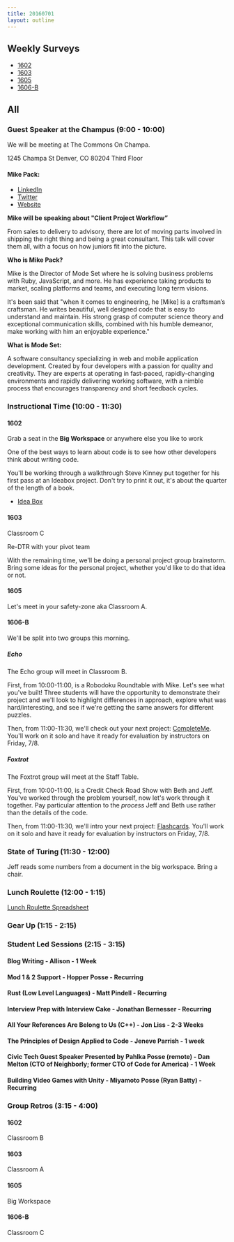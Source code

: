 ```yaml
---
title: 20160701
layout: outline
---
```


## Weekly Surveys

- [1602](http://goo.gl/forms/oEpaFoqHvS7hdIZ42)
- [1603](http://goo.gl/forms/kEQwv8qYxtce04X42)
- [1605](https://docs.google.com/forms/d/1o99o-HdhuniEzoDCK3V4Xhe3XQ8Bqy9ar2eiwn234fM/viewform)
- [1606-B](http://goo.gl/forms/lX1L689TxMXtP5nH3)

## All

### Guest Speaker at the Champus (9:00 - 10:00)

We will be meeting at The Commons On Champa.

1245 Champa St
Denver, CO 80204
Third Floor

#### Mike Pack:

- [LinkedIn](https://www.linkedin.com/in/mikepackdev)
- [Twitter](https://twitter.com/mikepack_)
- [Website](http://www.mikepackdev.com/)

**Mike will be speaking about "Client Project Workflow”**

From sales to delivery to advisory, there are lot of moving parts involved in shipping the right thing and being a great consultant. This talk will cover them all, with a focus on how juniors fit into the picture.

**Who is Mike Pack?**

Mike is the Director of Mode Set where he is solving business problems with Ruby, JavaScript, and more. He has experience taking products to market, scaling platforms and teams, and executing long term visions.

It's been said that "when it comes to engineering, he [Mike] is a craftsman’s craftsman. He writes beautiful, well designed code that is easy to understand and maintain. His strong grasp of computer science theory and exceptional communication skills, combined with his humble demeanor, make working with him an enjoyable experience."

**What is Mode Set:**

A software consultancy specializing in web and mobile application development. Created by four developers with a passion for quality and creativity. They are experts at operating in fast-paced, rapidly-changing environments and rapidly delivering working software, with a nimble process that encourages transparency and short feedback cycles.

### Instructional Time (10:00 - 11:30)

#### 1602

Grab a seat in the **Big Workspace** or anywhere else you like to work

One of the best ways to learn about code is to see how other developers think about writing code.

You'll be working through a walkthrough Steve Kinney put together for his first pass at an Ideabox project. Don't try to print it out, it's about the quarter of the length of a book.

- [Idea Box](https://github.com/rrgayhart/steve-idea-box)

#### 1603

Classroom C

Re-DTR with your pivot team

With the remaining time, we'll be doing a personal project group brainstorm. Bring some ideas for the personal project, whether you'd like to do that idea or not.

#### 1605

Let's meet in your safety-zone aka Classroom A. 

#### 1606-B

We'll be split into two groups this morning.

##### Echo

The Echo group will meet in Classroom B.

First, from 10:00-11:00, is a Robodoku Roundtable with Mike. Let's see what you've built!
Three students will have the opportunity to demonstrate their project and we'll
look to highlight differences in approach, explore what was hard/interesting, and
see if we're getting the same answers for different puzzles.

Then, from 11:00-11:30, we'll check out your next project: [CompleteMe](https://github.com/turingschool/curriculum/blob/master/source/projects/complete_me.markdown).
You'll work on it solo and have it ready for evaluation by instructors on Friday, 7/8.

##### Foxtrot

The Foxtrot group will meet at the Staff Table.

First, from 10:00-11:00, is a Credit Check Road Show with Beth and Jeff. You've
worked through the problem yourself, now let's work through it together. Pay
particular attention to the *process* Jeff and Beth use rather than the details
of the code.

Then, from 11:00-11:30, we'll intro your next project: [Flashcards](https://github.com/turingschool/curriculum/blob/master/source/projects/flashcards.markdown).
You'll work on it solo and have it ready for evaluation by instructors on Friday, 7/8.

### State of Turing (11:30 - 12:00)

Jeff reads some numbers from a document in the big workspace. Bring a chair.

### Lunch Roulette (12:00 - 1:15)

[Lunch Roulette Spreadsheet](https://docs.google.com/spreadsheets/d/1-NUc9JB2jkAAgGR5UyuSC_L_TPRHuCejPLdCWLyVOYw/edit#gid=0)

### Gear Up (1:15 - 2:15)

### Student Led Sessions (2:15 - 3:15)

#### Blog Writing - Allison - 1 Week
#### Mod 1 & 2 Support - Hopper Posse - Recurring
#### Rust (Low Level Languages) - Matt Pindell - Recurring
#### Interview Prep with Interview Cake - Jonathan Bernesser - Recurring
#### All Your References Are Belong to Us (C++) - Jon Liss - 2-3 Weeks
#### The Principles of Design Applied to Code - Jeneve Parrish - 1 week
#### Civic Tech Guest Speaker Presented by Pahlka Posse (remote) - Dan Melton (CTO of Neighborly; former CTO of Code for America) - 1 Week
#### Building Video Games with Unity - Miyamoto Posse (Ryan Batty) - Recurring

### Group Retros (3:15 - 4:00)

#### 1602

Classroom B

#### 1603

Classroom A

#### 1605

Big Workspace

#### 1606-B

Classroom C
